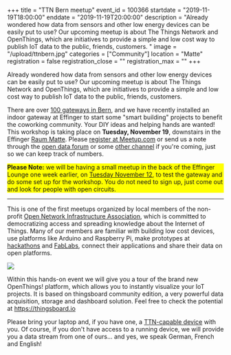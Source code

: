 +++
title = "TTN Bern meetup"
event_id = 100366
startdate = "2019-11-19T18:00:00"
enddate = "2019-11-19T20:00:00"
description = "Already wondered how data from sensors and other low energy devices can be easily put to use? Our upcoming meetup is about The Things Network and OpenThings, which are initiatives to provide a simple and low cost way to publish IoT data to the public, friends, customers. "
image = "/upload/ttnbern.jpg"
categories = ["Community"]
location = "Matte"
registration = false
registration_close = ""
registration_max = ""
+++
<div class="lead">
Already wondered how data from sensors and other low energy devices can be easily put to use? Our upcoming meetup is about The Things Network and OpenThings, which are initiatives to provide a simple and low cost way to publish IoT data to the public, friends, customers.
</div>

There are over [100 gateways in Bern](https://www.thethingsnetwork.org/community/Bern/), and we have recently installed an indoor gateway at Effinger to start some "smart building" projects to benefit the coworking community. Your DIY ideas and helping hands are wanted! This workshop is taking place on **Tuesday, November 19**, downstairs in the Effinger [Raum Matte](https://www.effinger.ch/raeume/matte/). Please [register at Meetup.com](https://www.meetup.com/de-DE/The-Things-Network-Bern/events/265540114/) or send us a note through the [open data forum](https://forum.opendata.ch/t/12-11-ttn-effinger/596/1) or some [other channel](https://twitter.com/sodacamper/status/1189127910084501504) if you're coming, just so we can keep track of numbers.

<div style="background:yellow">
<b>Please Note:</b> we will be having a small meetup in the back of the Effinger Lounge one week earlier, on <u>Tuesday November 12</u>, to test the gateway and do some set up for the workshop. You do not need to sign up, just come out and look for people with open circuits.
</div>

---

This is one of the first meetups organized by local members of the non-profit [Open Network Infrastructure Association](https://opennetworkinfrastructure.org/), which is committed to democratizing access and spreading knowledge about the Internet of Things. Many of our members are familiar with building low cost devices, use platforms like Arduino and Raspberry Pi, make prototypes at [hackathons](https://now.makezurich.ch/) and [FabLabs](https://fablab-bern.ch/), connect their applications and share their data on open platforms.

![](https://ttnstaticfile.blob.core.windows.net/media/posts/c6962953b7a14e5492a25edee3930ac4.large.png)

Within this hands-on event we will give you a tour of the brand new OpenThings! platform, which allows you to instantly visualize your IoT projects. It is based on thingsboard community edition, a very powerful data acquisition, storage and dashboard solution. Feel free to check the potential at https://thingsboard.io

Please bring your laptop and, if you have one, a [TTN-capable device](https://www.thethingsnetwork.org/docs/devices/) with you. Of course, if you don't have access to a running device, we will provide you a data stream from one of ours... and yes, we speak German, French and English!
